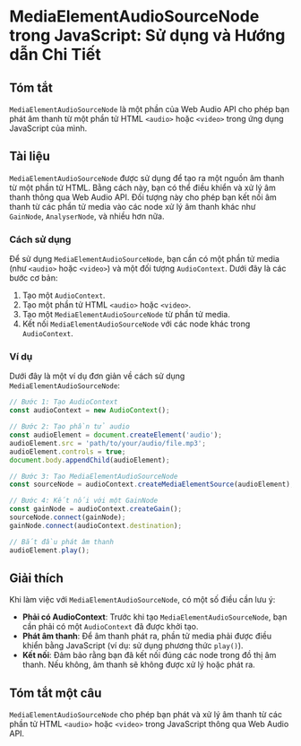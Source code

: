 <!--
Meta Description: # MediaElementAudioSourceNode trong JavaScript: Sử dụng và Hướng dẫn Chi Tiết ## Tóm tắt `MediaElementAudioSourceNode` là một phần của Web Audio API c...
Meta Keywords: một, mediaelementaudiosourcenode, thanh, audiocontext, phần
-->

# MediaElementAudioSourceNode trong JavaScript: Sử dụng và Hướng dẫn Chi Tiết

## Tóm tắt
`MediaElementAudioSourceNode` là một phần của Web Audio API cho phép bạn phát âm thanh từ một phần tử HTML `<audio>` hoặc `<video>` trong ứng dụng JavaScript của mình.

## Tài liệu
`MediaElementAudioSourceNode` được sử dụng để tạo ra một nguồn âm thanh từ một phần tử HTML. Bằng cách này, bạn có thể điều khiển và xử lý âm thanh thông qua Web Audio API. Đối tượng này cho phép bạn kết nối âm thanh từ các phần tử media vào các node xử lý âm thanh khác như `GainNode`, `AnalyserNode`, và nhiều hơn nữa.

### Cách sử dụng
Để sử dụng `MediaElementAudioSourceNode`, bạn cần có một phần tử media (như `<audio>` hoặc `<video>`) và một đối tượng `AudioContext`. Dưới đây là các bước cơ bản:

1. Tạo một `AudioContext`.
2. Tạo một phần tử HTML `<audio>` hoặc `<video>`.
3. Tạo một `MediaElementAudioSourceNode` từ phần tử media.
4. Kết nối `MediaElementAudioSourceNode` với các node khác trong `AudioContext`.

### Ví dụ
Dưới đây là một ví dụ đơn giản về cách sử dụng `MediaElementAudioSourceNode`:

```javascript
// Bước 1: Tạo AudioContext
const audioContext = new AudioContext();

// Bước 2: Tạo phần tử audio
const audioElement = document.createElement('audio');
audioElement.src = 'path/to/your/audio/file.mp3';
audioElement.controls = true;
document.body.appendChild(audioElement);

// Bước 3: Tạo MediaElementAudioSourceNode
const sourceNode = audioContext.createMediaElementSource(audioElement);

// Bước 4: Kết nối với một GainNode
const gainNode = audioContext.createGain();
sourceNode.connect(gainNode);
gainNode.connect(audioContext.destination);

// Bắt đầu phát âm thanh
audioElement.play();
```

## Giải thích
Khi làm việc với `MediaElementAudioSourceNode`, có một số điều cần lưu ý:

- **Phải có AudioContext**: Trước khi tạo `MediaElementAudioSourceNode`, bạn cần phải có một `AudioContext` đã được khởi tạo.
- **Phát âm thanh**: Để âm thanh phát ra, phần tử media phải được điều khiển bằng JavaScript (ví dụ: sử dụng phương thức `play()`).
- **Kết nối**: Đảm bảo rằng bạn đã kết nối đúng các node trong đồ thị âm thanh. Nếu không, âm thanh sẽ không được xử lý hoặc phát ra.

## Tóm tắt một câu
`MediaElementAudioSourceNode` cho phép bạn phát và xử lý âm thanh từ các phần tử HTML `<audio>` hoặc `<video>` trong JavaScript thông qua Web Audio API.